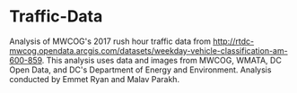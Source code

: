 # Traffic-Data
Analysis of MWCOG's 2017 rush hour traffic data from http://rtdc-mwcog.opendata.arcgis.com/datasets/weekday-vehicle-classification-am-600-859. This analysis uses data and images from MWCOG, WMATA, DC Open Data, and DC's Department of Energy and Environment. Analysis conducted by Emmet Ryan and Malav Parakh.
